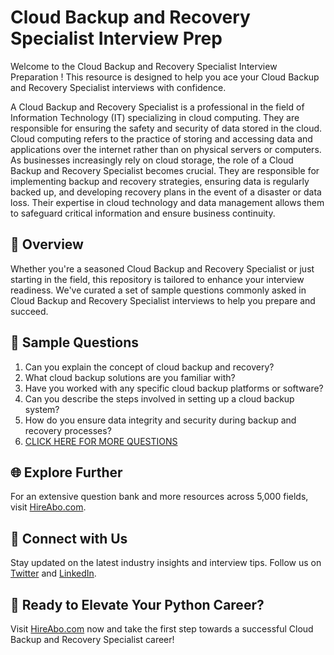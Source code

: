 # Cloud Backup and Recovery Specialist Interview Prep

Welcome to the Cloud Backup and Recovery Specialist Interview Preparation ! This resource is designed to help you ace your Cloud Backup and Recovery Specialist interviews with confidence.

A Cloud Backup and Recovery Specialist is a professional in the field of Information Technology (IT) specializing in cloud computing. They are responsible for ensuring the safety and security of data stored in the cloud. Cloud computing refers to the practice of storing and accessing data and applications over the internet rather than on physical servers or computers. As businesses increasingly rely on cloud storage, the role of a Cloud Backup and Recovery Specialist becomes crucial. They are responsible for implementing backup and recovery strategies, ensuring data is regularly backed up, and developing recovery plans in the event of a disaster or data loss. Their expertise in cloud technology and data management allows them to safeguard critical information and ensure business continuity.

## 🚀 Overview

Whether you're a seasoned Cloud Backup and Recovery Specialist or just starting in the field, this repository is tailored to enhance your interview readiness. We've curated a set of sample questions commonly asked in Cloud Backup and Recovery Specialist interviews to help you prepare and succeed.

## 📝 Sample Questions

1. Can you explain the concept of cloud backup and recovery?
2. What cloud backup solutions are you familiar with?
3. Have you worked with any specific cloud backup platforms or software?
4. Can you describe the steps involved in setting up a cloud backup system?
5. How do you ensure data integrity and security during backup and recovery processes?
6. [CLICK HERE FOR MORE QUESTIONS](https://hireabo.com/job/0_4_44/Cloud%20Backup%20and%20Recovery%20Specialist)

## 🌐 Explore Further

For an extensive question bank and more resources across 5,000 fields, visit [HireAbo.com](https://www.hireabo.com).

## 📱 Connect with Us

Stay updated on the latest industry insights and interview tips. Follow us on [Twitter](https://twitter.com/hireabo) and [LinkedIn](https://www.linkedin.com/in/hire-abo-3609972a8/).

## 🚀 Ready to Elevate Your Python Career?

Visit [HireAbo.com](https://www.hireabo.com) now and take the first step towards a successful Cloud Backup and Recovery Specialist career!